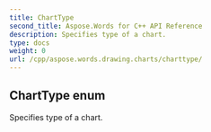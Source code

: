 ```yaml
---
title: ChartType
second_title: Aspose.Words for C++ API Reference
description: Specifies type of a chart. 
type: docs
weight: 0
url: /cpp/aspose.words.drawing.charts/charttype/
---
```

## ChartType enum


Specifies type of a chart.

